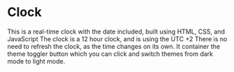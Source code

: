 # Clock
This is a real-time clock with the date included, built using HTML, CSS, and JavaScript
The clock is a 12 hour clock, and is using the UTC +2
There is no need to refresh the clock, as the time changes on its own.
It container the theme toggler button which you can click and switch themes from dark mode to light mode. 
